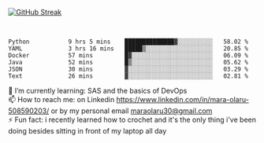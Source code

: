 

[![GitHub Streak](https://streak-stats.demolab.com?user=MaraxD&theme=tokyonight)](https://git.io/streak-stats)
 
 
 <br/>

<!--START_SECTION:waka-->

```text
Python           9 hrs 5 mins    ██████████████▓░░░░░░░░░░   58.02 %
YAML             3 hrs 16 mins   █████▒░░░░░░░░░░░░░░░░░░░   20.85 %
Docker           57 mins         █▓░░░░░░░░░░░░░░░░░░░░░░░   06.09 %
Java             52 mins         █▒░░░░░░░░░░░░░░░░░░░░░░░   05.62 %
JSON             30 mins         ▓░░░░░░░░░░░░░░░░░░░░░░░░   03.29 %
Text             26 mins         ▓░░░░░░░░░░░░░░░░░░░░░░░░   02.81 %
```

<!--END_SECTION:waka-->
<!--[![willianrod's wakatime stats](https://github-readme-stats.vercel.app/api/wakatime?username=MaraxD)](https://github.com/anuraghazra/github-readme-stats)-->

🌱 I’m currently learning: SAS and the basics of DevOps<br/>
📫 How to reach me: on Linkedin https://www.linkedin.com/in/mara-olaru-508590203/ or by my personal email maraolaru30@gmail.com <br/>
⚡ Fun fact: i recently learned how to crochet and it's the only thing i've been doing besides sitting in front of my laptop all day <br/>
 
